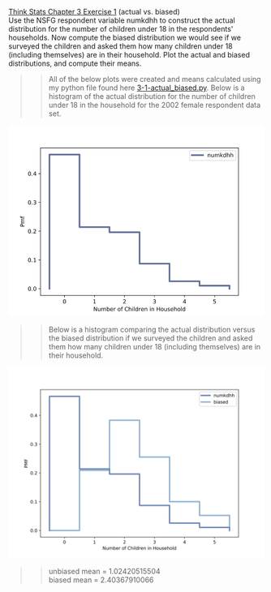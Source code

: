 [Think Stats Chapter 3 Exercise 1](http://greenteapress.com/thinkstats2/html/thinkstats2004.html#toc31) (actual vs. biased)  
Use the NSFG respondent variable numkdhh to construct the actual distribution for the number of children under 18 in the respondents' households. Now compute the biased distribution we would see if we surveyed the children and asked them how many children under 18 (including themselves) are in their household. Plot the actual and biased distributions, and compute their means.


>> All of the below plots were created and means calculated using my python file found here [3-1-actual_biased.py](https://github.com/lhow0901/dsp/blob/master/statistics/3-1-actual_biased.py).
>> Below is a histogram of the actual distribution for the number of children under 18 in the household for the 2002 female respondent data set.  

![Histogram](img/PMF_numkdhh.png)  

>>Below is a histogram comparing the actual distribution versus the biased distribution if we surveyed the children and asked them how many children under 18 (including themselves) are in their household.  

![Histogram](img/PMF_biased_numkdhh.png)

>> unbiased mean = 1.02420515504  
>> biased mean = 2.40367910066
